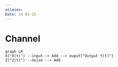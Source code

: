 ```yaml
---
aliases: 
Date: 14-01-25
---
```

# Channel

```mermaid
graph LR
X("X(t)") --input--> Add --> ouput["Output Y(t)"]
Z("Z(t)") --noise --> Add
```
